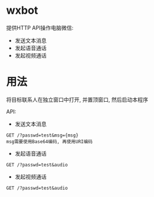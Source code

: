 # wxbot

提供HTTP API操作电脑微信:

* 发送文本消息
* 发起语音通话
* 发起视频通话


# 用法

将目标联系人在独立窗口中打开, 并置顶窗口, 然后启动本程序

API:
* 发送文本消息
```
GET /?passwd=test&msg={msg}
msg需要使用Base64编码, 再使用URI编码
```
* 发起语音通话
```
GET /?passwd=test&audio
```
* 发起视频通话
```
GET /?passwd=test&audio
```